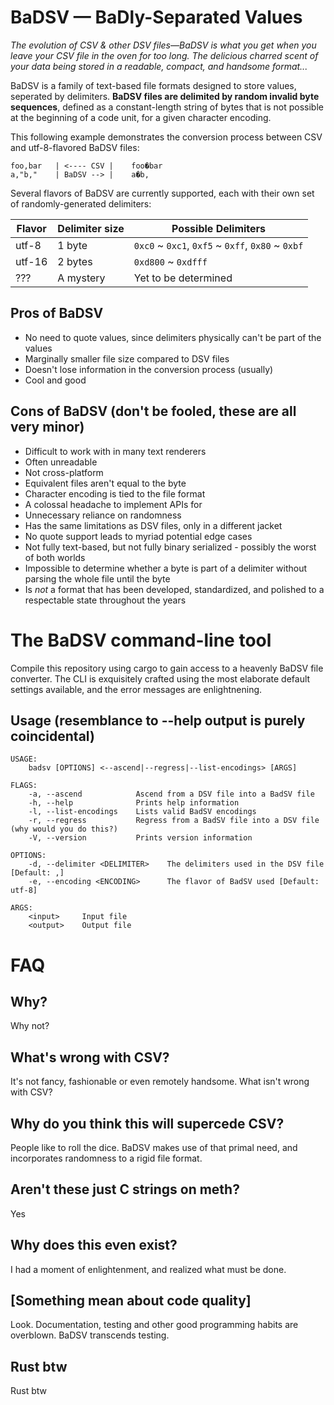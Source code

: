 # BaDSV — BaDly-Separated Values 

*The evolution of CSV & other DSV files—BaDSV is what you get when you leave your CSV file in the oven for too long. The delicious charred scent
of your data being stored in a readable, compact, and handsome format...*

BaDSV is a family of text-based file formats designed to store values, seperated by delimiters. **BaDSV files are delimited by random invalid byte sequences**,
defined as a constant-length string of bytes that is not possible at the beginning of a code unit, for a given character encoding.

This following example demonstrates the conversion process between CSV and utf-8-flavored BaDSV files:

``` 
foo,bar   | <---- CSV |    foo�bar
a,"b,"    | BaDSV --> |    a�b,
```

Several flavors of BaDSV are currently supported, each with their own set of randomly-generated delimiters:

| Flavor | Delimiter size | Possible Delimiters                               |
|--------|----------------|---------------------------------------------------|
| utf-8  | 1 byte         | `0xc0` ~ `0xc1`, `0xf5` ~ `0xff`, `0x80` ~ `0xbf` |
| utf-16 | 2 bytes        | `0xd800` ~ `0xdfff`                               |
| ???    | A mystery      | Yet to be determined                              |

## Pros of BaDSV

* No need to quote values, since delimiters physically can't be part of the values
* Marginally smaller file size compared to DSV files
* Doesn't lose information in the conversion process (usually)
* Cool and good

## Cons of BaDSV (don't be fooled, these are all very minor)

* Difficult to work with in many text renderers
* Often unreadable
* Not cross-platform
* Equivalent files aren't equal to the byte
* Character encoding is tied to the file format
* A colossal headache to implement APIs for
* Unnecessary reliance on randomness
* Has the same limitations as DSV files, only in a different jacket
* No quote support leads to myriad potential edge cases
* Not fully text-based, but not fully binary serialized - possibly the worst of both worlds
* Impossible to determine whether a byte is part of a delimiter without parsing the whole file until the byte
* Is *not* a format that has been developed, standardized, and polished to a respectable state throughout the years

# The BaDSV command-line tool

Compile this repository using cargo to gain access to a heavenly BaDSV file converter. 
The CLI is exquisitely crafted using the most elaborate default settings available, and
the error messages are enlightnening.

## Usage (resemblance to --help output is purely coincidental)

```
USAGE:
    badsv [OPTIONS] <--ascend|--regress|--list-encodings> [ARGS]

FLAGS:
    -a, --ascend            Ascend from a DSV file into a BadSV file
    -h, --help              Prints help information
    -l, --list-encodings    Lists valid BadSV encodings
    -r, --regress           Regress from a BadSV file into a DSV file (why would you do this?)
    -V, --version           Prints version information

OPTIONS:
    -d, --delimiter <DELIMITER>    The delimiters used in the DSV file [Default: ,]
    -e, --encoding <ENCODING>      The flavor of BadSV used [Default: utf-8]

ARGS:
    <input>     Input file
    <output>    Output file
```

# FAQ

## Why?

Why not?

## What's wrong with CSV?

It's not fancy, fashionable or even remotely handsome. What isn't wrong with CSV?

## Why do you think this will supercede CSV?

People like to roll the dice. BaDSV makes use of that primal need, and incorporates randomness to a rigid file format.

## Aren't these just C strings on meth?

Yes

## Why does this even exist?

I had a moment of enlightenment, and realized what must be done.

## [Something mean about code quality]

Look. Documentation, testing and other good programming habits are overblown. BaDSV transcends testing.

## Rust btw

Rust btw
